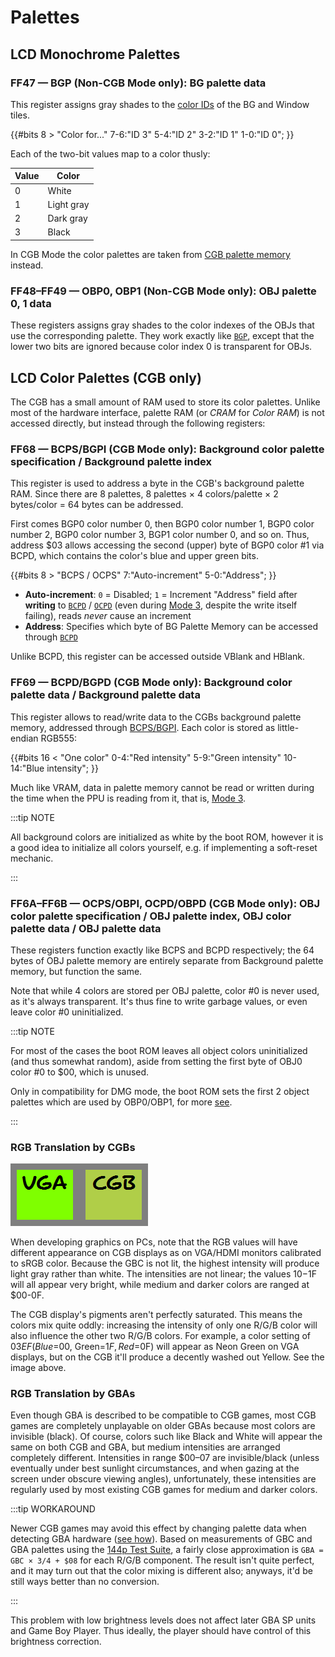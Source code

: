 
# Palettes

## LCD Monochrome Palettes

### FF47 — BGP (Non-CGB Mode only): BG palette data

This register assigns gray shades to the [color IDs](./Tile_Data.md) of the BG and Window tiles.

{{#bits 8 >
  "Color for..."  7-6:"ID 3" 5-4:"ID 2" 3-2:"ID 1" 1-0:"ID 0";
}}

Each of the two-bit values map to a color thusly:

Value | Color
------|-------
  0   | White
  1   | Light gray
  2   | Dark gray
  3   | Black

In CGB Mode the color palettes are taken from [CGB palette memory](<#LCD Color Palettes (CGB only)>)
instead.

### FF48–FF49 — OBP0, OBP1 (Non-CGB Mode only): OBJ palette 0, 1 data

These registers assigns gray shades to the color indexes of the OBJs that use the corresponding palette.
They work exactly like [`BGP`](<#FF47 — BGP (Non-CGB Mode only): BG palette data>), except that the lower two bits are ignored because color index 0 is transparent for OBJs.

## LCD Color Palettes (CGB only)

The CGB has a small amount of RAM used to store its color palettes. Unlike most
of the hardware interface, palette RAM (or *CRAM* for *Color RAM*) is not
accessed directly, but instead through the following registers:

### FF68 — BCPS/BGPI (CGB Mode only): Background color palette specification / Background palette index

This register is used to address a byte in the CGB's background palette RAM.
Since there are 8 palettes, 8 palettes × 4 colors/palette × 2 bytes/color = 64 bytes
can be addressed.

First comes BGP0 color number 0, then BGP0 color number 1, BGP0 color number 2, BGP0 color number 3,
BGP1 color number 0, and so on. Thus, address $03 allows accessing the second (upper)
byte of BGP0 color #1 via BCPD, which contains the color's blue and upper green bits.

{{#bits 8 >
  "BCPS / OCPS"  7:"Auto-increment" 5-0:"Address";
}}

- **Auto-increment**: `0` = Disabled; `1` = Increment "Address" field after **writing** to
  [`BCPD`](<#FF69 — BCPD/BGPD (CGB Mode only): Background color palette data / Background palette data>) /
  [`OCPD`](<#FF6A–FF6B — OCPS/OBPI, OCPD/OBPD (CGB Mode only): OBJ color palette specification / OBJ palette index, OBJ color palette data / OBJ palette data>)
  (even during [Mode 3](<#PPU modes>), despite the write itself failing), reads *never* cause an increment
- **Address**: Specifies which byte of BG Palette Memory can be accessed through
  [`BCPD`](<#FF69 — BCPD/BGPD (CGB Mode only): Background color palette data / Background palette data>)

Unlike BCPD, this register can be accessed outside VBlank and HBlank.

### FF69 — BCPD/BGPD (CGB Mode only): Background color palette data / Background palette data

This register allows to read/write data to the CGBs background palette memory, addressed through [BCPS/BGPI](<#FF68 — BCPS/BGPI (CGB Mode only): Background color palette specification / Background palette index>).
Each color is stored as little-endian RGB555:

{{#bits 16 <
  "One color"  0-4:"Red intensity" 5-9:"Green intensity" 10-14:"Blue intensity";
}}

Much like VRAM, data in palette memory cannot be read or written during the time
when the PPU is reading from it, that is, [Mode 3](<#PPU modes>).

:::tip NOTE

All background colors are initialized as white by the boot ROM, however it is a
good idea to initialize all colors yourself, e.g. if implementing
a soft-reset mechanic.

:::

### FF6A–FF6B — OCPS/OBPI, OCPD/OBPD (CGB Mode only): OBJ color palette specification / OBJ palette index, OBJ color palette data / OBJ palette data

These registers function exactly like BCPS and BCPD respectively; the 64 bytes
of OBJ palette memory are entirely separate from Background palette memory, but
function the same.

Note that while 4 colors are stored per OBJ palette, color #0 is never used, as
it's always transparent. It's thus fine to write garbage values, or even leave
color #0 uninitialized.

:::tip NOTE

For most of the cases the boot ROM leaves all object colors uninitialized (and thus somewhat random),
aside from setting the first byte of OBJ0 color #0 to $00, which is unused.

Only in compatibility for DMG mode, the boot ROM sets the first 2 object palettes which are
used by OBP0/OBP1, for more [see](./Power_Up_Sequence.md#compatibility-palettes).

:::

### RGB Translation by CGBs

![sRGB versus CGB color mixing](imgs/VGA_versus_CGB.png)

When developing graphics on PCs, note that the RGB values will have
different appearance on CGB displays as on VGA/HDMI monitors calibrated
to sRGB color. Because the GBC is not lit, the highest intensity will
produce light gray rather than white. The intensities are not
linear; the values $10-$1F will all appear very bright, while medium and
darker colors are ranged at $00-0F.

The CGB display's pigments aren't perfectly saturated. This means the
colors mix quite oddly: increasing the intensity of only one R/G/B color
will also influence the other two R/G/B colors. For example, a color
setting of $03EF (Blue=$00, Green=$1F, Red=$0F) will appear as Neon Green
on VGA displays, but on the CGB it'll produce a decently washed out
Yellow. See the image above.

### RGB Translation by GBAs

Even though GBA is described to be compatible to CGB games, most CGB
games are completely unplayable on older GBAs because most colors are
invisible (black). Of course, colors such like Black and White will
appear the same on both CGB and GBA, but medium intensities are arranged
completely different. Intensities in range $00–07 are invisible/black
(unless eventually under best sunlight circumstances, and when gazing at
the screen under obscure viewing angles), unfortunately, these
intensities are regularly used by most existing CGB games for medium and
darker colors.

:::tip WORKAROUND

Newer CGB games may avoid this effect by changing palette data when
detecting GBA hardware ([see how](<#Detecting CGB (and GBA) functions>)).
Based on measurements of GBC and GBA palettes using the
[144p Test Suite](https://github.com/pinobatch/240p-test-mini/tree/master/gameboy),
a fairly close approximation is `GBA = GBC × 3/4 + $08` for each R/G/B
component. The result isn't quite perfect, and it may turn
out that the color mixing is different also; anyways, it'd be still
ways better than no conversion.

:::

This problem with low brightness levels does not affect later GBA SP
units and Game Boy Player. Thus ideally, the player should have control
of this brightness correction.
